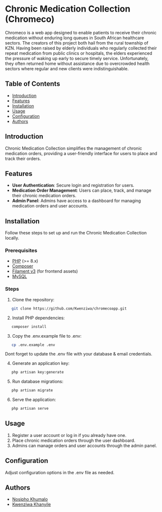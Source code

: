 
# Chronic Medication Collection (Chromeco)

Chromeco is a web app designed to enable patients to receive their chronic medication without enduring long queues in South African healthcare sectors. The creators of this project both hail from the rural township of KZN. Having been raised by elderly individuals who regularly collected their repeat medication from public clinics or hospitals, the elders experienced the pressure of waking up early to secure timely service. Unfortunately, they often returned home without assistance due to overcrowded health sectors where regular and new clients were indistinguishable.

## Table of Contents

- [Introduction](#introduction)
- [Features](#features)
- [Installation](#installation)
- [Usage](#usage)
- [Configuration](#configuration)
- [Authors](#authors)

## Introduction

Chronic Medication Collection simplifies the management of chronic medication orders, providing a user-friendly interface for users to place and track their orders.

## Features

- **User Authentication**: Secure login and registration for users.
- **Medication Order Management**: Users can place, track, and manage their chronic medication orders.
- **Admin Panel**: Admins have access to a dashboard for managing medication orders and user accounts.

## Installation

Follow these steps to set up and run the Chronic Medication Collection locally.

### Prerequisites

- [PHP](https://www.php.net/) (>= 8.x)
- [Composer](https://getcomposer.org/)
- [Filament v3](https://filamentphp.com/) (for frontend assets)
- [MySQL](https://www.mysql.com/) 

### Steps

 1. Clone the repository:

```bash
   git clone https://github.com/Kwenziwa/chromecoapp.git
```

2. Install PHP dependencies:
```bash
   composer install
```
3. Copy the .env.example file to .env:
```bash
   cp .env.example .env
```
Dont forget to update the .env file with your database & email credentials.

4. Generate an application key:
```bash
   php artisan key:generate
```

5. Run database migrations:
```bash
   php artisan migrate
```

6. Serve the application:
```bash
   php artisan serve
```

## Usage
1. Register a user account or log in if you already have one.
2. Place chronic medication orders through the user dashboard.
3. Admins can manage orders and user accounts through the admin panel.

## Configuration
Adjust configuration options in the .env file as needed.

## Authors
- [Nosipho Khumalo](https://github.com/NosiphoSK1208)
- [Kwenziwa Khanyile](https://www.github.com/kwenziwa)

